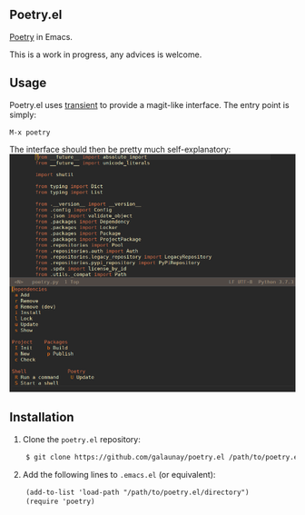 ## Poetry.el

 [Poetry](https://poetry.eustace.io/) in Emacs.
 
 This is a work in progress, any advices is welcome.
 

## Usage

Poetry.el uses [transient](https://github.com/magit/transient) to provide a magit-like interface.
The entry point is simply:
``` 
M-x poetry
```
The interface should then be pretty much self-explanatory:
![screenshot](doc/screenshot1.png)


## Installation

  1. Clone the `poetry.el` repository:

```bash
    $ git clone https://github.com/galaunay/poetry.el /path/to/poetry.el/directory
```

  2. Add the following lines to `.emacs.el` (or equivalent):

```elisp
    (add-to-list 'load-path "/path/to/poetry.el/directory")
    (require 'poetry)
```
